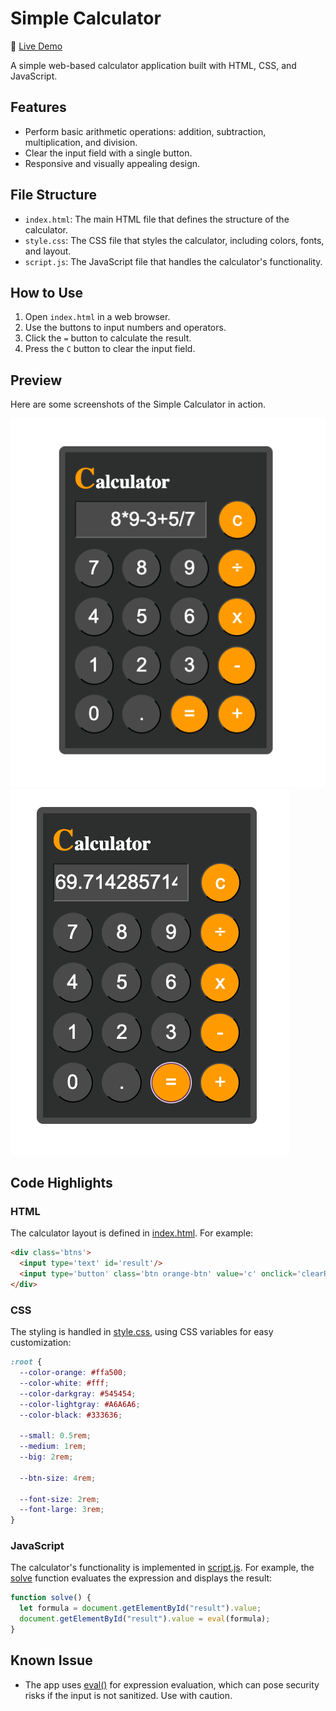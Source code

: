 # Simple Calculator

🚀 [Live Demo](https://nanachiki.github.io/Simple-Calculator/)

A simple web-based calculator application built with HTML, CSS, and JavaScript.

## Features

- Perform basic arithmetic operations: addition, subtraction, multiplication, and division.
- Clear the input field with a single button.
- Responsive and visually appealing design.

## File Structure

- `index.html`: The main HTML file that defines the structure of the calculator.
- `style.css`: The CSS file that styles the calculator, including colors, fonts, and layout.
- `script.js`: The JavaScript file that handles the calculator's functionality.

## How to Use

1. Open `index.html` in a web browser.
2. Use the buttons to input numbers and operators.
3. Click the `=` button to calculate the result.
4. Press the `C` button to clear the input field.

## Preview

Here are some screenshots of the Simple Calculator in action.

![Calculator Preview](calculator-img1.png)
![Calculator Preview](calculator-img2.png)

## Code Highlights

### HTML
The calculator layout is defined in [index.html](index.html). For example:
```html
<div class='btns'>
  <input type='text' id='result'/>
  <input type='button' class='btn orange-btn' value='c' onclick='clearResult()'/>
</div>
```

### CSS
The styling is handled in [style.css](style.css), using CSS variables for easy customization: 
```css
:root {
  --color-orange: #ffa500;
  --color-white: #fff;
  --color-darkgray: #545454;
  --color-lightgray: #A6A6A6;
  --color-black: #333636;

  --small: 0.5rem;
  --medium: 1rem;
  --big: 2rem;

  --btn-size: 4rem;

  --font-size: 2rem;
  --font-large: 3rem;
}
```

### JavaScript
The calculator's functionality is implemented in [script.js](script.js). For example, the [solve](script.js) function evaluates the expression and displays the result:
```javascript
function solve() {
  let formula = document.getElementById("result").value;
  document.getElementById("result").value = eval(formula);
} 
```

## Known Issue
- The app uses [eval()](https://developer.mozilla.org/en-US/docs/Web/JavaScript/Reference/Global_Objects/eval) for expression evaluation, which can pose security risks if the input is not sanitized. Use with caution.
